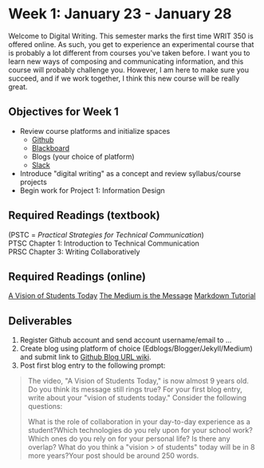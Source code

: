 # Week 1: January 23 - January 28
Welcome to Digital Writing. This semester marks the first time WRIT 350 is offered online. As such, you get to experience an experimental course that is probably a lot different from courses you've taken before. I want you to learn new ways of composing and communicating information, and this course will probably challenge you. However, I am here to make sure you succeed, and if we work together, I think this new course will be really great. 

## Objectives for Week 1

* Review course platforms and initialize spaces 
    * [Github](https://github.com/adavis46/writ350sp17)
    * [Blackboard](http://blackboard.olemiss.edu)
    * Blogs (your choice of platform)
    * [Slack](https://writ350sp17.slack.com/)
* Introduce "digital writing" as a concept and review syllabus/course projects 
* Begin work for Project 1: Information Design

## Required Readings (textbook)
(PSTC = *Practical Strategies for Technical Communication*)  
PTSC Chapter 1: Introduction to Technical Communication    
PRSC Chapter 3: Writing Collaboratively  

## Required Readings (online)
[A Vision of Students Today](https://www.youtube.com/watch?v=dGCJ46vyR9o)
[The Medium is the Message](https://www.youtube.com/watch?v=OseOb_wBsi4)
[Markdown Tutorial](http://www.markdowntutorial.com/)

## Deliverables 
1. Register Github account and send account username/email to ...
2. Create blog using platform of choice (Edblogs/Blogger/Jekyll/Medium) and submit link to [Github Blog URL wiki](https://github.com/adavis46/writ350sp17/wiki/Blog-URLs).
3. Post first blog entry to the following prompt:  
> The video, "A Vision of Students Today," is now almost 9 years old. Do you think its message still rings true? For   your first blog entry, write about your "vision of students today." Consider the following questions:  
>
> What is the role of collaboration in your day-to-day experience as a student?Which technologies do you rely upon for your school work? Which ones do you rely on for your personal life? Is there any overlap? What do you think a "vision > of students" today will be in 8 more years?Your post should be around 250 words.